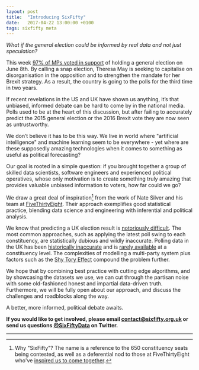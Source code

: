 ```yaml
---
layout: post
title:  "Introducing SixFifty"
date:   2017-04-22 13:00:00 +0100
tags: sixfifty meta
---
```


_What if the general election could be informed by real data and not just speculation?_

This week [97% of MPs voted in support][hansard-results] of holding a general election on June 8th. By calling a snap election, Theresa May is seeking to capitalise on disorganisation in the opposition and to strengthen the mandate for her Brexit strategy. As a result, the country is going to the polls for the third time in two years.

If recent revelations in the US and UK have shown us anything, it’s that unbiased, informed debate can be hard to come by in the national media. Polls used to be at the heart of this discussion, but after failing to accurately predict the 2015 general election or the 2016 Brexit vote they are now seen as untrustworthy.

We don’t believe it has to be this way. We live in world where "artificial intelligence" and machine learning seem to be everywhere - yet where are these supposedly amazing technologies when it comes to something as useful as political forecasting?

Our goal is rooted in a simple question: if you brought together a group of skilled data scientists, software engineers and experienced political operatives, whose only motivation is to create something truly amazing that provides valuable unbiased information to voters, how far could we go?

We draw a great deal of inspiration[^1] from the work of Nate Silver and his team at [FiveThirtyEight][fivethirtyeight]. Their approach exemplifies good statistical practice, blending data science and engineering with inferential and political analysis.

We know that predicting a UK election result is [notoriously difficult][538-wrong]. The most common approaches, such as applying the latest poll swing to each constituency, are statistically dubious and wildly inaccurate. Polling data in the UK has been [historically inaccurate][inaccurate-polls] and is [rarely available][ashcroft-polls] at a constituency level. The complexities of modelling a multi-party system plus factors such as the [Shy Tory Effect][shy-tory-factor] compound the problem further.

We hope that by combining best practice with cutting edge algorithms, and by showcasing the datasets we use, we can cut through the partisan noise with some old-fashioned honest and impartial data-driven truth. Furthermore, we will be fully open about our approach, and discuss the challenges and roadblocks along the way.

A better, more informed, political debate awaits.

__If you would like to get involved, please email [contact@sixfifty.org.uk][contact-us] or send us questions [@SixFiftyData][650-twitter] on Twitter.__

---

[^1]: Why "SixFifty"? The name is a reference to the 650 constituency seats being contested, as well as a deferential nod to those at FiveThirtyEight who've [inspired us to come together][first-tweet].

[650-twitter]: https://twitter.com/SixFiftyData
[hansard-results]: https://hansard.parliament.uk/Commons/2017-04-19/division/BE856226-DD6B-4409-9462-D8D910F942D1/EarlyParliamentaryGeneralElection?outputType=Names
[fivethirtyeight]: https://fivethirtyeight.com/
[538-wrong]: https://fivethirtyeight.com/datalab/what-we-got-wrong-in-our-2015-uk-general-election-model/
[inaccurate-polls]: https://fivethirtyeight.com/features/the-u-k-snap-election-is-riskier-than-it-seems/
[shy-tory-factor]: https://en.wikipedia.org/wiki/Shy_Tory_Factor
[first-tweet]: https://twitter.com/John_Sandall/status/854286620064976896
[ashcroft-polls]: http://lordashcroftpolls.com/
[contact-us]: mailto:contact@sixfifty.org.uk
